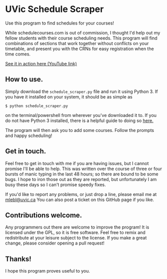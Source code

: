 UVic Schedule Scraper
=====================

Use this program to find schedules for your courses!

While schedulecourses.com is out of commission, I thought I'd help out my fellow students with their
course scheduling needs. This program will find combinations of sections that work together without
conflicts on your timetable, and present you with the CRNs for easy registration when the time comes.

[See it in action here (YouTube link)](https://youtu.be/BdfHxtnDEm8)

## How to use.

Simply download the `schedule_scraper.py` file and run it using Python 3. If you have it installed on
your system, it should be as simple as

```
$ python schedule_scraper.py
```

on the terminal/powershell from wherever you've downloaded it to. If you do not have Python 3 installed, there is a helpful
guide to doing so [here.](https://realpython.com/installing-python)

The program will then ask you to add some courses. Follow the prompts and happy scheduling!

## Get in touch.

Feel free to get in touch with me if you are having issues, but I cannot promise I'll be able to help.
This was written over the course of three or four bursts of manic typing in the last 48 hours; so there
are bound to be some bugs. I hope to iron those out as they are reported, but unfortunately I am
busy these days so I can't promise speedy fixes.

If you'd like to report any problems, or just drop a line, please email me at [mlebl@uvic.ca](mailto:mlebl@uvic.ca)
You can also post a ticket on this GitHub page if you like.

## Contributions welcome.

Any programmers out there are welcome to improve the program! It is licensed under the GPL, so it is
free software. Feel free to remix and redistribute at your leisure subject to the license. If you make
a great change, please consider opening a pull request!

## Thanks!

I hope this program proves useful to you.

